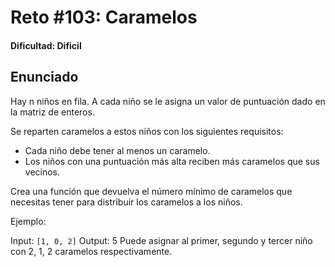 # Reto #103: Caramelos

#### Dificultad: Dificil

## Enunciado

Hay n niños en fila. A cada niño se le asigna un valor de puntuación dado en la matriz de enteros.

Se reparten caramelos a estos niños con los siguientes requisitos:

- Cada niño debe tener al menos un caramelo.
- Los niños con una puntuación más alta reciben más caramelos que sus vecinos.

Crea una función que devuelva el número mínimo de caramelos que necesitas tener para distribuir los caramelos a los niños.

Ejemplo:

Input: `[1, 0, 2]`
Output: 5
Puede asignar al primer, segundo y tercer niño con 2, 1, 2 caramelos respectivamente.
